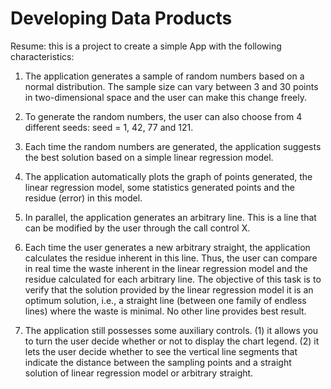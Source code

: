 # Developing Data Products

Resume: this is a project to create a simple App with the following characteristics:

1. The application generates a sample of random numbers based on a normal distribution. The sample size can vary between 3 and 30 points in two-dimensional space and the user can make this change freely.

2. To generate the random numbers, the user can also choose from 4 different seeds: seed = 1, 42, 77 and 121.

3. Each time the random numbers are generated, the application suggests the best solution based on a simple linear regression model.

4. The application automatically plots the graph of points generated, the linear regression model, some statistics generated points and the residue (error) in this model.

5. In parallel, the application generates an arbitrary line. This is a line that can be modified by the user through the call control X.

6. Each time the user generates a new arbitrary straight, the application calculates the residue inherent in this line. Thus, the user can compare in real time the waste inherent in the linear regression model and the residue calculated for each arbitrary line. The objective of this task is to verify that the solution provided by the linear regression model it is an optimum solution, i.e., a straight line (between one family of endless lines) where the waste is minimal. No other line provides best result.

7. The application still possesses some auxiliary controls. (1) it allows you to turn the user decide whether or not to display the chart legend. (2) it lets the user decide whether to see the vertical line segments that indicate the distance between the sampling points and a straight solution of linear regression model or arbitrary straight.
